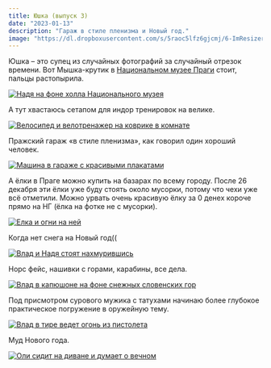 ```yaml
---
title: Юшка (выпуск 3)
date: "2023-01-13"
description: "Гараж в стиле пленизма и Новый год."
image: "https://dl.dropboxusercontent.com/s/5raoc5lfz6gjcmj/6-ImResizer.jpeg?dl=0"
---
```


Юшка – это супец из случайных фотографий за случайный отрезок времени. Вот Мышка-крутик в <a href="https://g.co/kgs/rtWvfo" target="_blank" rel="norferrer">Национальном музее Праги</a> стоит, пальцы растопырила.

<a href="https://dl.dropboxusercontent.com/s/cwvjcxl8tn0mdpl/1.jpg?dl=0" target="_blank" rel="norferrer">
    <img src="https://dl.dropboxusercontent.com/s/p2et2tsfpk1lx9v/1-ImResizer.jpeg?dl=0" alt="Надя на фоне холла Национального музея" title="Надя на фоне холла Национального музея"/>
</a>

А тут хвастаюсь сетапом для индор тренировок на велике.

<a href="https://dl.dropboxusercontent.com/s/jib8hyqown94hjs/2.jpg?dl=0" target="_blank" rel="norferrer">
    <img src="https://dl.dropboxusercontent.com/s/m6ay835ww23gg1g/2-ImResizer.jpeg?dl=0" alt="Велосипед и велотренажер на коврике в комнате" title="Велосипед и велотренажер на коврике в комнате"/>
</a>

Пражский гараж «в стиле пленизма», как говорил один хороший человек.

<a href="https://dl.dropboxusercontent.com/s/fs489xf46rd1qz4/3.jpg?dl=0" target="_blank" rel="norferrer">
    <img src="https://dl.dropboxusercontent.com/s/fl2cox02y6l3h84/3-ImResizer.jpeg?dl=0" alt="Машина в гараже с красивыми плакатами" title="Машина в гараже с красивыми плакатами"/>
</a>

А ёлки в Праге можно купить на базарах по всему городу. После 26 декабря эти ёлки уже буду стоять около мусорки, потому что чехи уже всё отметили. Можно урвать очень красивую ёлку за 0 денех короче прямо на НГ (ёлка на фотке не с мусорки).

<a href="https://dl.dropboxusercontent.com/s/xuqmgxdvc64i0r9/4.jpg?dl=0" target="_blank" rel="norferrer">
    <img src="https://dl.dropboxusercontent.com/s/ehmy0dd6btyve7j/4-ImResizer.jpeg?dl=0" alt="Елка и огни на ней" title="Елка и огни на ней"/>
</a>

Когда нет снега на Новый год((

<a href="https://dl.dropboxusercontent.com/s/llms2wyvhuft1r1/5.jpg?dl=0" target="_blank" rel="norferrer">
    <img src="https://dl.dropboxusercontent.com/s/d7wwhcsa4dd3ypf/5-ImResizer.jpeg?dl=0" alt="Влад и Надя стоят нахмурившись" title="Влад и Надя стоят нахмурившись"/>
</a>

Норс фейс, нашивки с горами, карабины, все дела.

<a href="https://dl.dropboxusercontent.com/s/9ri1ykzmwto5rqo/6.jpg?dl=0" target="_blank" rel="norferrer">
    <img src="https://dl.dropboxusercontent.com/s/5raoc5lfz6gjcmj/6-ImResizer.jpeg?dl=0" alt="Влад в капюшоне на фоне снежных словенских гор" title="Влад в капюшоне на фоне снежных словенских гор"/>
</a>

Под присмотром сурового мужика с татухами начинаю более глубокое практическое погружение в оружейную тему.

<a href="https://dl.dropboxusercontent.com/s/bzgy3qp728xayj6/7.jpg?dl=0" target="_blank" rel="norferrer">
    <img src="https://dl.dropboxusercontent.com/s/1euthszfnyesrcg/7-ImResizer.jpeg?dl=0" alt="Влад в тире ведет огонь из пистолета" title="Влад в тире ведет огонь из пистолета"/>
</a>

Муд Нового года.

<a href="https://dl.dropboxusercontent.com/s/5432c0knv4dnyhi/8.jpg?dl=0" target="_blank" rel="norferrer">
    <img src="https://dl.dropboxusercontent.com/s/vtz5q32l8of2fti/8-ImResizer.jpeg?dl=0" alt="Оли сидит на диване и думает о вечном" title="Оли сидит на диване и думает о вечном"/>
</a>


